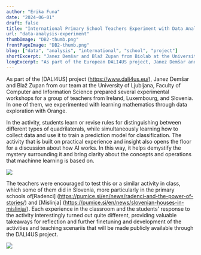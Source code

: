 ```yaml
---
author: "Erika Funa"
date: "2024-06-01"
draft: false
title: "International Primary School Teachers Experiment with Data Analysis in Orange"
url: "data-analysis-experiment"
thumbImage: "DB2-thumb.png"
frontPageImage: "DB2-thumb.png"
blog: ["data", "analysis", "international", "school", "project"]
shortExcerpt: "Janez Demšar and Blaž Zupan from Biolab at the University of Ljubljana, Faculty of Computer and Information Science experimented with Orange in primary school data exploration activities with a group of teachers from Ireland, Luxembourg, and Slovenia."
longExcerpt: "As part of the European DALI4US project, Janez Demšar and Blaž Zupan from Biolab at the University of Ljubljana, Faculty of Computer and Information Science experimented with Orange in primary school data exploration activities with a group of teachers from Ireland, Luxembourg, and Slovenia. With some help, some of the Slovene teachers later followed up by holding a similar experimental activity in class with their own students."
---
```


As part of the [DALI4US] project (https://www.dali4us.eu/), Janez Demšar and Blaž Zupan from our team at the University of Ljubljana, Faculty of Computer and Information Science prepared several experimental workshops for a group of teachers from Ireland, Luxembourg, and Slovenia. In one of them, we experimented with learning mathematics through data exploration with Orange.

In the activity, students learn or revise rules for distinguishing between different types of quadrilaterals, while simultaneously learning how to collect data and use it to train a prediction model for classification. The activity that is built on practical experience and insight also opens the floor for a discussion about how AI works. In this way, it helps demystify the mystery surrounding it and bring clarity about the concepts and operations that machinne learning is based on. 

![](DB2a.png)

The teachers were encouraged to test this or a similar activity in class, which some of them did in Slovenia, more particularly in the primary schools of[Radenci] (https://pumice.si/en/news/radenci-and-the-power-of-stories/) and [Mislinja] (https://pumice.si/en/news/slovenian-houses-in-mislinja/). Each experience in the classroom and the students' response to the activity interestingly turned out quite different, providing valuable takeaways for reflection and further finetuning and development of the activities and teaching scenariis that will be made publicly available through the DALI4US project.

![](DB2b.png)

